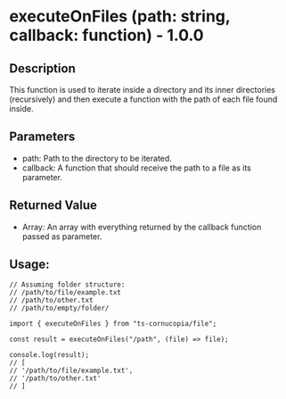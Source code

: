 # executeOnFiles (path: string, callback: function) - 1.0.0

## Description

This function is used to iterate inside a directory and its inner directories (recursively) and then execute a function with the path of each file found inside.

## Parameters

- path: Path to the directory to be iterated.
- callback: A function that should receive the path to a file as its parameter.

## Returned Value

- Array<any>: An array with everything returned by the callback function passed as parameter.

## Usage:

```
// Assuming folder structure:
// /path/to/file/example.txt
// /path/to/other.txt
// /path/to/empty/folder/

import { executeOnFiles } from "ts-cornucopia/file";

const result = executeOnFiles("/path", (file) => file);

console.log(result);
// [
// '/path/to/file/example.txt',
// '/path/to/other.txt'
// ]
```
